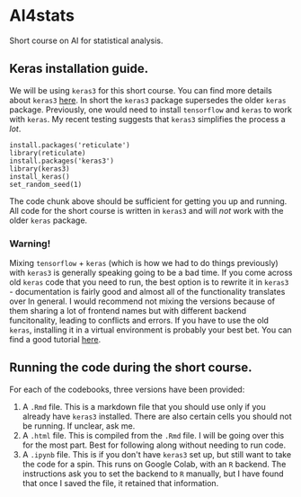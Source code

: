 # AI4stats 

Short course on AI for statistical analysis.

## Keras installation guide.

We will be using `keras3` for this short course. You can find more details about `keras3` [here](https://keras3.posit.co/). In short the `keras3` package supersedes the older `keras` package. Previously, one would need to install `tensorflow` and `keras` to work with `keras`. My recent testing suggests that `keras3` simplifies the process a *lot*.

```{r}
install.packages('reticulate')
library(reticulate)
install.packages('keras3')
library(keras3)
install_keras()
set_random_seed(1)
```

The code chunk above should be sufficient for getting you up and running. All code for the short course is written in `keras3` and will *not* work with the older `keras` package.

### Warning! 

Mixing `tensorflow` + `keras` (which is how we had to do things previously) with `keras3` is generally speaking going to be a bad time. If you come across old `keras` code that you need to run, the best option is to rewrite it in `keras3` - documentation is fairly good and almost all of the functionality translates over In general. I would recommend not mixing the versions because of them sharing a lot of frontend names but with different backend funcitonality, leading to conflicts and errors. If you have to use the old `keras`, installing it in a virtual environment is probably your best bet. You can find a good tutorial [here](https://github.com/callumbarltrop/DeepGauge).

## Running the code during the short course.

For each of the codebooks, three versions have been provided:

1.  A `.Rmd` file. This is a markdown file that you should use only if you already have `keras3` installed. There are also certain cells you should not be running. If unclear, ask me.
2.  A `.html` file. This is compiled from the `.Rmd` file. I will be going over this for the most part. Best for following along without needing to run code.
3.  A `.ipynb` file. This is if you don't have `keras3` set up, but still want to take the code for a spin. This runs on Google Colab, with an `R` backend. The instructions ask you to set the backend to `R` manually, but I have found that once I saved the file, it retained that information.
